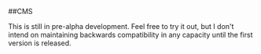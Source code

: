 ##CMS

This is still in pre-alpha development. Feel free to try it out, but I don't intend on maintaining backwards compatibility in any capacity until the first version is released.